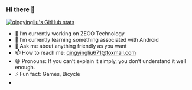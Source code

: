### Hi there 👋



[![qingyingliu's GitHub stats](https://github-readme-stats.vercel.app/api?username=Lewin671)](https://github.com/anuraghazra/github-readme-stats)

- 🔭 I’m currently working on ZEGO Technology
- 🌱 I’m currently learning something associated with Android
- 💬 Ask me about anything friendly as you want
- 📫 How to reach me: qingyingliu671@foxmail.com
- 😄 Pronouns: If you can’t explain it simply, you don’t understand it well enough.
- ⚡ Fun fact: Games, Bicycle
- 
<!--
**Lewin671/Lewin671** is a ✨ _special_ ✨ repository because its `README.md` (this file) appears on your GitHub profile.

Here are some ideas to get you started:

- 🔭 I’m currently working on ...
- 🌱 I’m currently learning ...
- 👯 I’m looking to collaborate on ...
- 🤔 I’m looking for help with ...
- 💬 Ask me about ...
- 📫 How to reach me: ...
- 😄 Pronouns: ...
- ⚡ Fun fact: ...
-->
